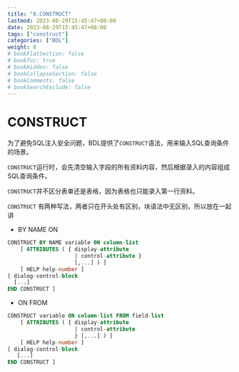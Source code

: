 ```yaml
---
title: "8.CONSTRUCT"
lastmod: 2023-08-29T15:45:47+08:00
date: 2023-08-29T15:45:47+08:00
tags: ["construct"]
categories: ["BDL"]
weight: 8
# bookFlatSection: false
# bookToc: true
# bookHidden: false
# bookCollapseSection: false
# bookComments: false
# bookSearchExclude: false
---
```


# CONSTRUCT

为了避免SQL注入安全问题，BDL提供了`CONSTRUCT`语法，用来输入SQL查询条件的场景。

`CONSTRUCT`运行时，会先清空输入字段的所有资料内容，然后根据录入的内容组成SQL查询条件。

`CONSTRUCT`并不区分表单还是表格，因为表格也只能录入第一行资料。

`CONSTRUCT` 有两种写法，两者只在开头处有区别，块语法中无区别，所以放在一起讲

+ BY NAME ON

```sql
CONSTRUCT BY NAME variable ON column-list
    [ ATTRIBUTES ( { display-attribute
                     | control-attribute }
                     [,...] ) ]
    [ HELP help-number ]
[ dialog-control-block
  [...] 
END CONSTRUCT ]
```

+  ON FROM

```sql
CONSTRUCT variable ON column-list FROM field-list
    [ ATTRIBUTES ( { display-attribute
                     | control-attribute
                     } [,...] ) ]
    [ HELP help-number ]
[ dialog-control-block
   [...] 
END CONSTRUCT ]
```

